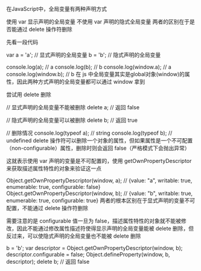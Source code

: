 在JavaScript中，全局变量有两种声明方式

使用 var 显示声明的全局变量
不使用 var 声明的隐式全局变量
两者的区别在于是否能通过 delete 操作符删除

先看一段代码

var a = 'a'; // 显式声明的全局变量
b = 'b'; // 隐式声明的全局变量
 
console.log(a); // a
console.log(b); // b
console.log(window.a); // a
console.log(window.b); // b
在 js 中全局变量其实是global对象(window)的属性，因此两种方式声明的全局变量都可以通过 window 拿到

尝试用 delete 删除

// 显式声明的全局变量不能被删除
delete a; // 返回 false 
 
// 隐式声明的全局变量可以被删除
delete b; // 返回 true 
 
// 删除情况
console.log(typeof a); // string
console.log(typeof b); // undefined
delete 操作符可以删除一个对象的属性，但如果属性是一个不可配置（non-configurable）属性，删除时则会返回 false（严格模式下会抛出异常）

这就表示使用 var 声明的变量是不可配置的，使用 getOwnPropertyDescriptor 来获取描述属性特性的对象来验证这一点

Object.getOwnPropertyDescriptor(window, a); // {value: "a", writable: true, enumerable: true, configurable: false}
Object.getOwnPropertyDescriptor(window, b); // {value: "b", writable: true, enumerable: true, configurable: true}
两者的根本区别在于显式声明的变量不可配置，不能通过 delete 操作符删除

需要注意的是 configurable 值一旦为 false，描述属性特性的对象就不能被修改，因此不能通过修改属性描述符使得显示声明的全局变量能被 delete 删除，但反过来，可以使隐式声明的全局变量也不能被 delete 删除

b = 'b';
var descriptor = Object.getOwnPropertyDescriptor(window, b);
descriptor.configurable = false;
Object.defineProperty(window, b, descriptor);
delete b; // 返回 false 